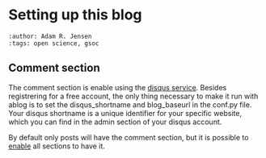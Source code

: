 # Setting up this blog
```{post}
:author: Adam R. Jensen
:tags: open science, gsoc
```



## Comment section
The comment section is enable using the [disqus service](https://disqus.com/). Besides registrering for a free account, the only thing necessary to make it run with ablog is to set the disqus_shortname and blog_baseurl in the conf.py file. Your disqus shortname is a unique identifier for your specific website, which you can find in the admin section of your disqus account.

By default only posts will have the comment section, but it is possible to [enable](https://ablog.readthedocs.io/en/latest/manual/ablog-configuration-options/#disqus-integration) all sections to have it.